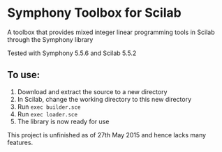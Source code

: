 # Symphony Toolbox for Scilab

A toolbox that provides mixed integer linear programming tools in Scilab through the Symphony library

Tested with Symphony 5.5.6 and Scilab 5.5.2

## To use:
1. Download and extract the source to a new directory
2. In Scilab, change the working directory to this new directory
3. Run `exec builder.sce`
4. Run `exec loader.sce`
5. The library is now ready for use

This project is unfinished as of 27th May 2015 and hence lacks many features.
